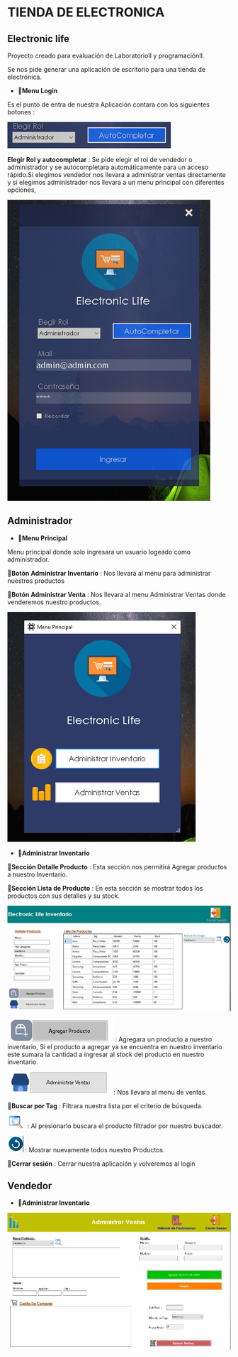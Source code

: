 

# TIENDA DE ELECTRONICA
## Electronic life
 Proyecto creado para evaluación de LaboratorioII y programaciónII.

 Se nos pide generar una aplicación de escritorio para una tienda de electrónica.

* 🚀**Menu Login**

Es el punto de entra de nuestra Aplicación contara con los siguientes botones :

![Imagen](/ImagenesMd/Autompletar.png) 

**Elegir Rol y autocompletar** : Se pide elegir el rol de vendedor o administrador y se autocompletara automáticamente para un acceso rápido.Si elegimos vendedor nos llevara a administrar ventas directamente y si elegimos administrador nos llevara a un menu principal con diferentes opciones, 

![Imagen](/ImagenesMd/Login2.png)


## Administrador


* 🚀**Menu Principal**

Menu principal donde solo ingresara un usuario logeado como administrador.

📌**Botón Administrar Inventario** : Nos llevara al menu para administrar nuestros productos

📌**Botón Administrar Venta**  : Nos llevara al menu Administrar Ventas donde venderemos nuestro productos.

![Imagen](/ImagenesMd/MenuPrincipal.png)

* 🚀**Administrar Inventario**

📌**Sección Detalle Producto** : Esta sección nos permitirá Agregar productos a nuestro Inventario.

📌**Sección Lista de Producto** : En esta sección se mostrar todos los productos con sus detalles y su stock.


![Imagen](/ImagenesMd/Inventario.png)


![Imagen](/ImagenesMd/AgregarProducto.png) : Agregara un producto a nuestro inventario, Si el producto a agregar ya se encuentra en nuestro inventario este sumara la cantidad a ingresar al stock del producto en nuestro inventario.

![Imagen](/ImagenesMd/ADMVentas.png) : Nos llevara al menu de ventas.

📌**Buscar por Tag** : Filtrara nuestra lista por el criterio de búsqueda.

![Imagen](/ImagenesMd/Buscador.png) : Al presionarlo buscara el producto filtrador por nuestro buscador.

![Imagen](/ImagenesMd/Refrescar.png) : Mostrar nuevamente todos nuestro Productos.

📌**Cerrar sesión** : Cerrar nuestra aplicación y volveremos al login

## Vendedor

* 🚀**Administrar Inventario**

![Imagen](/ImagenesMd/VentasAdm.png)
